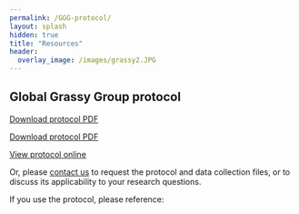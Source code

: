 ```yaml
---
permalink: /GGG-protocol/
layout: splash
hidden: true
title: "Resources"
header:
  overlay_image: /images/grassy2.JPG
---
```


## Global Grassy Group protocol

<a href="docs/GGG-protocol-v1.2.pdf" download>Download protocol PDF</a>

<a href="/docs/GGG-protocol-v1.2.pdf" download="GGG-protocol-v1.2.pdf">Download protocol PDF</a>

[View protocol online](https://doi.org/10.21203/rs.3.pex-1905/v1) 

Or, please [contact us](/contact) to request the protocol and data collection files, or to discuss its applicability to your research questions.

If you use the protocol, please reference:


